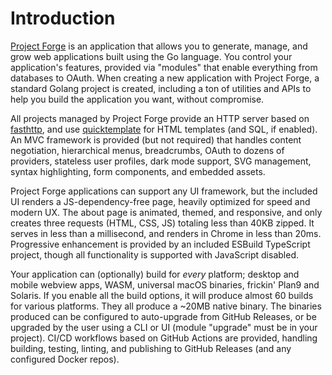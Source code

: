 # Introduction

[Project Forge](https://projectforge.dev) is an application that allows you to generate, manage, and grow web applications built using the Go language.
You control your application's features, provided via "modules" that enable everything from databases to OAuth.
When creating a new application with Project Forge, a standard Golang project is created, including a ton of utilities and APIs to help you build the application you want, without compromise.

All projects managed by Project Forge provide an HTTP server based on [fasthttp](https://github.com/valyala/fasthttp), and use [quicktemplate](https://github.com/valyala/quicktemplate) for HTML templates (and SQL, if enabled).
An MVC framework is provided (but not required) that handles content negotiation, hierarchical menus, breadcrumbs, OAuth to dozens of providers, stateless user profiles, dark mode support, SVG management, syntax highlighting, form components, and embedded assets.

Project Forge applications can support any UI framework, but the included UI renders a JS-dependency-free page, heavily optimized for speed and modern UX.
The about page is animated, themed, and responsive, and only creates three requests (HTML, CSS, JS) totaling less than 40KB zipped.
It serves in less than a millisecond, and renders in Chrome in less than 20ms.
Progressive enhancement is provided by an included ESBuild TypeScript project, though all functionality is supported with JavaScript disabled.

Your application can (optionally) build for _every_ platform; desktop and mobile webview apps, WASM, universal macOS binaries, frickin' Plan9 and Solaris.
If you enable all the build options, it will produce almost 60 builds for various platforms. They all produce a ~20MB native binary.
The binaries produced can be configured to auto-upgrade from GitHub Releases, or be upgraded by the user using a CLI or UI (module "upgrade" must be in your project).
CI/CD workflows based on GitHub Actions are provided, handling building, testing, linting, and publishing to GitHub Releases (and any configured Docker repos).


